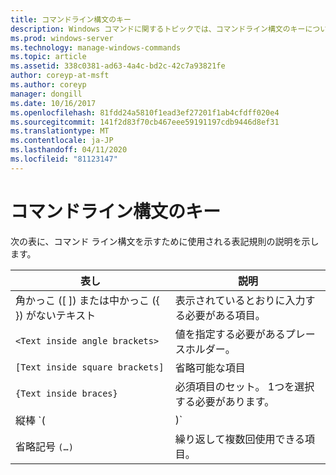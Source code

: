 ```yaml
---
title: コマンドライン構文のキー
description: Windows コマンドに関するトピックでは、コマンドライン構文のキーについて説明しています。これは、コマンドライン構文を示すために使用される表記規則を示しています。
ms.prod: windows-server
ms.technology: manage-windows-commands
ms.topic: article
ms.assetid: 338c0381-ad63-4a4c-bd2c-42c7a93821fe
author: coreyp-at-msft
ms.author: coreyp
manager: dongill
ms.date: 10/16/2017
ms.openlocfilehash: 81fdd24a5810f1ead3ef27201f1ab4cfdff020e4
ms.sourcegitcommit: 141f2d83f70cb467eee59191197cdb9446d8ef31
ms.translationtype: MT
ms.contentlocale: ja-JP
ms.lasthandoff: 04/11/2020
ms.locfileid: "81123147"
---
```

# <a name="command-line-syntax-key"></a>コマンドライン構文のキー

次の表に、コマンド ライン構文を示すために使用される表記規則の説明を示します。

| 表し | 説明 |
| -------- | ----------- |
| 角かっこ ([ ]) または中かっこ ({ }) がないテキスト | 表示されているとおりに入力する必要がある項目。 |
| `<Text inside angle brackets>` | 値を指定する必要があるプレースホルダー。 |
| `[Text inside square brackets]` | 省略可能な項目 |
| `{Text inside braces}` | 必須項目のセット。 1つを選択する必要があります。 |
| 縦棒 `(|)`| 相互に排他的な項目の区切り記号。 1つを選択する必要があります。 |
| 省略記号 `(…)` | 繰り返して複数回使用できる項目。 |
